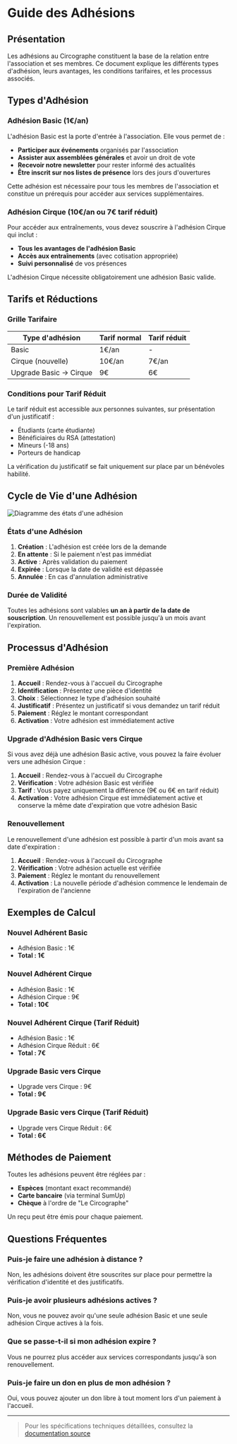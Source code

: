 # Guide des Adhésions

## Présentation

Les adhésions au Circographe constituent la base de la relation entre l'association et ses membres. Ce document explique les différents types d'adhésion, leurs avantages, les conditions tarifaires, et les processus associés.

## Types d'Adhésion

### Adhésion Basic (1€/an)

L'adhésion Basic est la porte d'entrée à l'association. Elle vous permet de :

- **Participer aux événements** organisés par l'association
- **Assister aux assemblées générales** et avoir un droit de vote
- **Recevoir notre newsletter** pour rester informé des actualités
- **Être inscrit sur nos listes de présence** lors des jours d'ouvertures

Cette adhésion est nécessaire pour tous les membres de l'association et constitue un prérequis pour accéder aux services supplémentaires.

### Adhésion Cirque (10€/an ou 7€ tarif réduit)

Pour accéder aux entraînements, vous devez souscrire à l'adhésion Cirque qui inclut :

- **Tous les avantages de l'adhésion Basic**
- **Accès aux entraînements** (avec cotisation appropriée)
- **Suivi personnalisé** de vos présences

L'adhésion Cirque nécessite obligatoirement une adhésion Basic valide.

## Tarifs et Réductions

### Grille Tarifaire
| Type d'adhésion | Tarif normal | Tarif réduit |
|-----------------|--------------|--------------|
| Basic | 1€/an | - |
| Cirque (nouvelle) | 10€/an | 7€/an |
| Upgrade Basic → Cirque | 9€ | 6€ |

### Conditions pour Tarif Réduit

Le tarif réduit est accessible aux personnes suivantes, sur présentation d'un justificatif :
- Étudiants (carte étudiante)
- Bénéficiaires du RSA (attestation)
- Mineurs (-18 ans)
- Porteurs de handicap

La vérification du justificatif se fait uniquement sur place par un bénévoles habilité.

## Cycle de Vie d'une Adhésion

![Diagramme des états d'une adhésion](/docs/business/images/adhesion_states.png)

### États d'une Adhésion

1. **Création** : L'adhésion est créée lors de la demande
2. **En attente** : Si le paiement n'est pas immédiat
3. **Active** : Après validation du paiement
4. **Expirée** : Lorsque la date de validité est dépassée
5. **Annulée** : En cas d'annulation administrative

### Durée de Validité

Toutes les adhésions sont valables **un an à partir de la date de souscription**. Un renouvellement est possible jusqu'à un mois avant l'expiration.

## Processus d'Adhésion

### Première Adhésion

1. **Accueil** : Rendez-vous à l'accueil du Circographe
2. **Identification** : Présentez une pièce d'identité
3. **Choix** : Sélectionnez le type d'adhésion souhaité
4. **Justificatif** : Présentez un justificatif si vous demandez un tarif réduit
5. **Paiement** : Réglez le montant correspondant
6. **Activation** : Votre adhésion est immédiatement active

### Upgrade d'Adhésion Basic vers Cirque

Si vous avez déjà une adhésion Basic active, vous pouvez la faire évoluer vers une adhésion Cirque :

1. **Accueil** : Rendez-vous à l'accueil du Circographe
2. **Vérification** : Votre adhésion Basic est vérifiée
3. **Tarif** : Vous payez uniquement la différence (9€ ou 6€ en tarif réduit)
4. **Activation** : Votre adhésion Cirque est immédiatement active et conserve la même date d'expiration que votre adhésion Basic

### Renouvellement

Le renouvellement d'une adhésion est possible à partir d'un mois avant sa date d'expiration :

1. **Accueil** : Rendez-vous à l'accueil du Circographe
2. **Vérification** : Votre adhésion actuelle est vérifiée
3. **Paiement** : Réglez le montant du renouvellement
4. **Activation** : La nouvelle période d'adhésion commence le lendemain de l'expiration de l'ancienne

## Exemples de Calcul

### Nouvel Adhérent Basic
- Adhésion Basic : 1€
- **Total : 1€**

### Nouvel Adhérent Cirque
- Adhésion Basic : 1€
- Adhésion Cirque : 9€
- **Total : 10€**

### Nouvel Adhérent Cirque (Tarif Réduit)
- Adhésion Basic : 1€
- Adhésion Cirque Réduit : 6€
- **Total : 7€**

### Upgrade Basic vers Cirque
- Upgrade vers Cirque : 9€
- **Total : 9€**

### Upgrade Basic vers Cirque (Tarif Réduit)
- Upgrade vers Cirque Réduit : 6€
- **Total : 6€**

## Méthodes de Paiement

Toutes les adhésions peuvent être réglées par :
- **Espèces** (montant exact recommandé)
- **Carte bancaire** (via terminal SumUp)
- **Chèque** à l'ordre de "Le Circographe"

Un reçu peut être émis pour chaque paiement.

## Questions Fréquentes

### Puis-je faire une adhésion à distance ?
Non, les adhésions doivent être souscrites sur place pour permettre la vérification d'identité et des justificatifs.

### Puis-je avoir plusieurs adhésions actives ?
Non, vous ne pouvez avoir qu'une seule adhésion Basic et une seule adhésion Cirque actives à la fois.

### Que se passe-t-il si mon adhésion expire ?
Vous ne pourrez plus accéder aux services correspondants jusqu'à son renouvellement.

### Puis-je faire un don en plus de mon adhésion ?
Oui, vous pouvez ajouter un don libre à tout moment lors d'un paiement à l'accueil.

---

> Pour les spécifications techniques détaillées, consultez la [documentation source](/requirements/1_métier/adhesion/regles.md) 